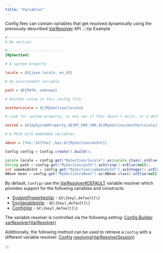 ```yaml
---
title: "Variables"
---
```


Config files can contain variables that get resolved dynamically using the previously-described [VarResolver]({{API_DOCS}}/org/apache/juneau/svl/VarResolver.html) API.
:::tip Example


```ini
#--------------------------
# My section

#--------------------------
[MySection]

# A system property

locale = $S{java.locale, en_US}

# An environment variable

path = $E{PATH, unknown}

# Another value in this config file

anotherLocale = $C{MySection/locale}

# Look for system property, or env var if that doesn't exist, or a default value if that doesn't exist.

nested = $S{mySystemProperty,$E{MY_ENV_VAR,$C{MySection/anotherLocale}}}

# A POJO with embedded variables

aBean = {foo:'$S{foo}',baz:$C{MySection/anInt}}
```


```java
Config config = Config.create().build();

Locale locale = config.get("MySection/locale").as(Locale.class).orElse(null);
String path = config.get("MySection/path").asString().orElse(null);
int sameAsAnInt = config.get("MySection/sameAsAnInt").asInteger().orElse(null);
ABean bean = config.get("MySection/aBean").as(ABean.class).orElse(null);
```


By default, `Configs` use the [VarResolver#DEFAULT]({{API_DOCS}}/org/apache/juneau/svl/VarResolver.html#DEFAULT) variable resolver
which provides support for the following variables and constructs:
- [SystemPropertiesVar]({{API_DOCS}}/org/apache/juneau/svl/vars/SystemPropertiesVar.html) - `$S\{key[,default]\}`
- [EnvVariablesVar]({{API_DOCS}}/org/apache/juneau/svl/vars/EnvVariablesVar.html) - `$E\{key[,default]\}`
- [ConfigVar]({{API_DOCS}}/org/apache/juneau/config/vars/ConfigVar.html) - `$C\{key[,default]\}`

The variable resolver is controlled via the following setting:
<tree>
<java-class>[Config.Builder]({{API_DOCS}}/org/apache/juneau/config/Config/Builder.html)</java-class>
<node-1><java-method>[varResolver(VarResolver)]({{API_DOCS}}/org/apache/juneau/config/Config/Builder.html#varResolver(VarResolver))</java-method></node-1>
</tree>

Additionally, the following method can be used to retrieve a `Config` with a different variable resolver:
<tree>
<java-class>[Config]({{API_DOCS}}/org/apache/juneau/config/Config.html)</java-class>
<node-1><java-method>[resolving(VarResolverSession)]({{API_DOCS}}/org/apache/juneau/config/Config.html#resolving(VarResolverSession))</java-method></node-1>
</tree>

:::
